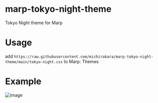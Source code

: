 # marp-tokyo-night-theme
Tokyo Night theme for Marp

# Usage
add `https://raw.githubusercontent.com/michirakara/marp-tokyo-night-theme/main/tokyo-night.css` to Marp: Themes

# Example
![image](https://github.com/michirakara/marp-tokyo-night-theme/assets/101083390/b3868f87-6384-4639-bc49-53aa4c51748f)
